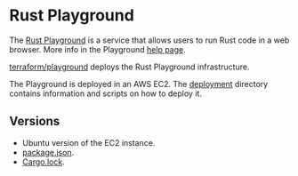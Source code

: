 # Rust Playground

The [Rust Playground] is a service that allows users to run Rust code in a web
browser. More info in the Playground [help page].

[terraform/playground] deploys the Rust Playground infrastructure.

The Playground is deployed in an AWS EC2. The [deployment]
directory contains information and scripts on how to deploy it.

## Versions

- Ubuntu version of the EC2 instance.
- [package.json](https://github.com/rust-lang/rust-playground/blob/main/ui/frontend/package.json).
- [Cargo.lock](https://github.com/rust-lang/rust-playground/blob/main/ui/Cargo.lock).

[Rust Playground]: https://play.rust-lang.org/
[help page]: https://play.rust-lang.org/help
[terraform/playground]: https://github.com/rust-lang/simpleinfra/tree/master/terraform/playground
[deployment]: https://github.com/rust-lang/rust-playground/tree/main/deployment
